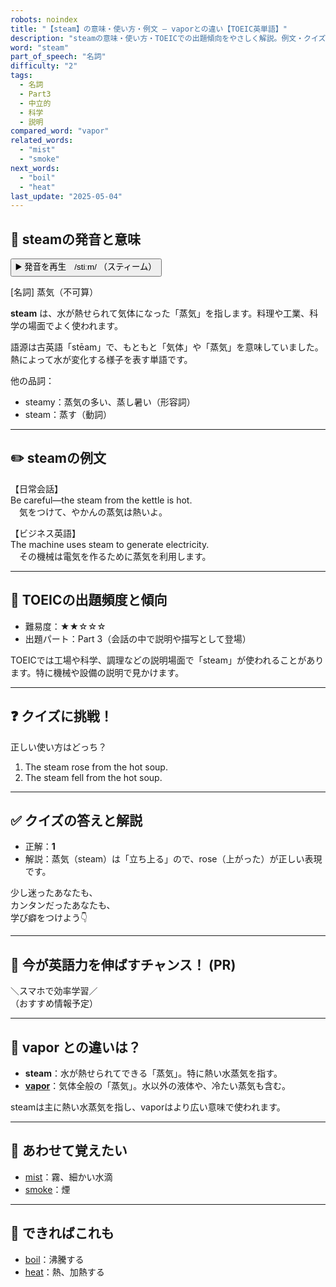 ```yaml
---
robots: noindex
title: "【steam】の意味・使い方・例文 ― vaporとの違い【TOEIC英単語】"
description: "steamの意味・使い方・TOEICでの出題傾向をやさしく解説。例文・クイズ付きでvaporとの違いもわかりやすく学べます。"
word: "steam"
part_of_speech: "名詞"
difficulty: "2"
tags:
  - 名詞
  - Part3
  - 中立的
  - 科学
  - 説明
compared_word: "vapor"
related_words:
  - "mist"
  - "smoke"
next_words:
  - "boil"
  - "heat"
last_update: "2025-05-04"
---
```


## 🔰 steamの発音と意味

<button class="play-audio" onclick="playTTS('steam')">
  <span class="play-audio-main">
    ▶️ 発音を再生　/stiːm/
  </span>
  <span class="play-audio-sub">
    （スティーム）
  </span>
</button>

[名詞] 蒸気（不可算）

**steam** は、水が熱せられて気体になった「蒸気」を指します。料理や工業、科学の場面でよく使われます。

語源は古英語「stēam」で、もともと「気体」や「蒸気」を意味していました。熱によって水が変化する様子を表す単語です。

他の品詞：  
- steamy：蒸気の多い、蒸し暑い（形容詞）
- steam：蒸す（動詞）

---

## ✏️ steamの例文

【日常会話】  
Be careful—the steam from the kettle is hot.  
　気をつけて、やかんの蒸気は熱いよ。

【ビジネス英語】  
The machine uses steam to generate electricity.  
　その機械は電気を作るために蒸気を利用します。

---

## 🎯 TOEICの出題頻度と傾向

- 難易度：★★☆☆☆
- 出題パート：Part 3（会話の中で説明や描写として登場）

TOEICでは工場や科学、調理などの説明場面で「steam」が使われることがあります。特に機械や設備の説明で見かけます。

---

## ❓ クイズに挑戦！

正しい使い方はどっち？

1. The steam rose from the hot soup.  
2. The steam fell from the hot soup.

---

## ✅ クイズの答えと解説

- 正解：**1**
- 解説：蒸気（steam）は「立ち上る」ので、rose（上がった）が正しい表現です。

少し迷ったあなたも、  
カンタンだったあなたも、  
学び癖をつけよう👇️

---

## 🚀 今が英語力を伸ばすチャンス！ (PR)

<div class="info-center">
＼スマホで効率学習／<br>  
（おすすめ情報予定）
</div>

---

## 🤔  vapor との違いは？

- **steam**：水が熱せられてできる「蒸気」。特に熱い水蒸気を指す。
- **[vapor](/word/vapor)**：気体全般の「蒸気」。水以外の液体や、冷たい蒸気も含む。

steamは主に熱い水蒸気を指し、vaporはより広い意味で使われます。

---

## 🧩 あわせて覚えたい

- [mist](/word/mist)：霧、細かい水滴
- [smoke](/word/smoke)：煙

---

## 📖 できればこれも

- [boil](/word/boil)：沸騰する
- [heat](/word/heat)：熱、加熱する

<!-- cvid: aid28_bid05 -->
